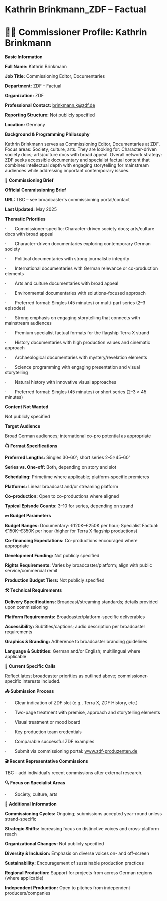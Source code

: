 # Kathrin Brinkmann_ZDF – Factual

# 🧑‍💼 Commissioner Profile: Kathrin Brinkmann

**Basic Information**

**Full Name:** Kathrin Brinkmann

**Job Title:** Commissioning Editor, Documentaries

**Department:** ZDF – Factual

**Organization:** ZDF

**Professional Contact:** brinkmann.k@zdf.de

**Reporting Structure:** Not publicly specified

**Location:** Germany

**Background & Programming Philosophy**

Kathrin Brinkmann serves as Commissioning Editor, Documentaries at ZDF. Focus areas: Society, culture, arts. They are looking for: Character-driven society docs; arts/culture docs with broad appeal. Overall network strategy: ZDF seeks accessible documentary and specialist factual content that combines intellectual depth with engaging storytelling for mainstream audiences while addressing important contemporary issues.

**📄 Commissioning Brief**

**Official Commissioning Brief**

**URL:** TBC – see broadcaster's commissioning portal/contact

**Last Updated:** May 2025

**Thematic Priorities**

·       Commissioner-specific: Character-driven society docs; arts/culture docs with broad appeal

·       Character-driven documentaries exploring contemporary German society

·       Political documentaries with strong journalistic integrity

·       International documentaries with German relevance or co-production elements

·       Arts and culture documentaries with broad appeal

·       Environmental documentaries with solutions-focused approach

·       Preferred format: Singles (45 minutes) or multi-part series (2–3 episodes)

·       Strong emphasis on engaging storytelling that connects with mainstream audiences

·       Premium specialist factual formats for the flagship Terra X strand

·       History documentaries with high production values and cinematic approach

·       Archaeological documentaries with mystery/revelation elements

·       Science programming with engaging presentation and visual storytelling

·       Natural history with innovative visual approaches

·       Preferred format: Singles (45 minutes) or short series (2–3 × 45 minutes)

**Content Not Wanted**

Not publicly specified

**Target Audience**

Broad German audiences; international co-pro potential as appropriate

**📺 Format Specifications**

**Preferred Lengths:** Singles 30–60'; short series 2–5×45–60'

**Series vs. One-off:** Both, depending on story and slot

**Scheduling:** Primetime where applicable; platform-specific premieres

**Platforms:** Linear broadcast and/or streaming platform

**Co-production:** Open to co-productions where aligned

**Typical Episode Counts:** 3–10 for series, depending on strand

**💷 Budget Parameters**

**Budget Ranges:** Documentary: €120K–€250K per hour; Specialist Factual: €150K–€350K per hour (higher for Terra X flagship productions)

**Co-financing Expectations:** Co-productions encouraged where appropriate

**Development Funding:** Not publicly specified

**Rights Requirements:** Varies by broadcaster/platform; align with public service/commercial remit

**Production Budget Tiers:** Not publicly specified

**🛠️ Technical Requirements**

**Delivery Specifications:** Broadcast/streaming standards; details provided upon commissioning

**Platform Requirements:** Broadcaster/platform-specific deliverables

**Accessibility:** Subtitles/captions; audio description per broadcaster requirements

**Graphics & Branding:** Adherence to broadcaster branding guidelines

**Language & Subtitles:** German and/or English; multilingual where applicable

**📢 Current Specific Calls**

Reflect latest broadcaster priorities as outlined above; commissioner-specific interests included.

**📤 Submission Process**

·       Clear indication of ZDF slot (e.g., Terra X, ZDF History, etc.)

·       Two-page treatment with premise, approach and storytelling elements

·       Visual treatment or mood board

·       Key production team credentials

·       Comparable successful ZDF examples

·       Submit via commissioning portal: www.zdf-produzenten.de

**🎬 Recent Representative Commissions**

TBC – add individual’s recent commissions after external research.

**🔍 Focus on Specialist Areas**

·       Society, culture, arts

**📅 Additional Information**

**Commissioning Cycles:** Ongoing; submissions accepted year-round unless strand-specific

**Strategic Shifts:** Increasing focus on distinctive voices and cross-platform reach

**Organizational Changes:** Not publicly specified

**Diversity & Inclusion:** Emphasis on diverse voices on- and off-screen

**Sustainability:** Encouragement of sustainable production practices

**Regional Production:** Support for projects from across German regions (where applicable)

**Independent Production:** Open to pitches from independent producers/companies